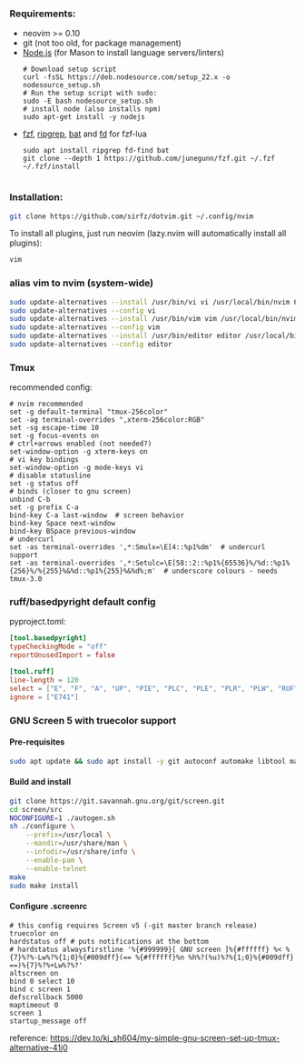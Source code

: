 ### Requirements:

* neovim >= 0.10
* git (not too old, for package management)
* [Node.js](https://github.com/nodesource/distributions#debian-and-ubuntu-based-distributions) (for Mason to install language servers/linters)
    ```
    # Download setup script
    curl -fsSL https://deb.nodesource.com/setup_22.x -o nodesource_setup.sh
    # Run the setup script with sudo:
    sudo -E bash nodesource_setup.sh
    # install node (also installs npm)
    sudo apt-get install -y nodejs
* [fzf](https://github.com/junegunn/fzf), [ripgrep](https://github.com/BurntSushi/ripgrep), [bat](https://github.com/sharkdp/bat) and [fd](https://github.com/sharkdp/fd) for fzf-lua
    ```
    sudo apt install ripgrep fd-find bat
    git clone --depth 1 https://github.com/junegunn/fzf.git ~/.fzf
    ~/.fzf/install
    ```
    ```
    
### Installation:

```sh
git clone https://github.com/sirfz/dotvim.git ~/.config/nvim
```

To install all plugins, just run neovim (lazy.nvim will automatically install all plugins):

```sh
vim
```

### alias vim to nvim (system-wide)

```bash
sudo update-alternatives --install /usr/bin/vi vi /usr/local/bin/nvim 60
sudo update-alternatives --config vi
sudo update-alternatives --install /usr/bin/vim vim /usr/local/bin/nvim 60
sudo update-alternatives --config vim
sudo update-alternatives --install /usr/bin/editor editor /usr/local/bin/nvim 60
sudo update-alternatives --config editor
```

### Tmux

recommended config:

```
# nvim recommended
set -g default-terminal "tmux-256color"
set -ag terminal-overrides ",xterm-256color:RGB"
set -sg escape-time 10
set -g focus-events on
# ctrl+arrows enabled (not needed?)
set-window-option -g xterm-keys on
# vi key bindings
set-window-option -g mode-keys vi
# disable statusline
set -g status off
# binds (closer to gnu screen)
unbind C-b
set -g prefix C-a
bind-key C-a last-window  # screen behavior
bind-key Space next-window
bind-key BSpace previous-window
# undercurl
set -as terminal-overrides ',*:Smulx=\E[4::%p1%dm'  # undercurl support
set -as terminal-overrides ',*:Setulc=\E[58::2::%p1%{65536}%/%d::%p1%{256}%/%{255}%&%d::%p1%{255}%&%d%;m'  # underscore colours - needs tmux-3.0
```

### ruff/basedpyright default config

pyproject.toml:

```toml
[tool.basedpyright]
typeCheckingMode = "off"
reportUnusedImport = false

[tool.ruff]
line-length = 120
select = ["E", "F", "A", "UP", "PIE", "PLC", "PLE", "PLR", "PLW", "RUF"]
ignore = ["E741"]
```

### GNU Screen 5 with truecolor support

#### Pre-requisites

```bash
sudo apt update && sudo apt install -y git autoconf automake libtool make gcc libncurses5-dev libpam0g-dev libssl-dev
```

#### Build and install

```bash
git clone https://git.savannah.gnu.org/git/screen.git
cd screen/src
NOCONFIGURE=1 ./autogen.sh
sh ./configure \
    --prefix=/usr/local \
    --mandir=/usr/share/man \
    --infodir=/usr/share/info \
    --enable-pam \
    --enable-telnet
make
sudo make install
```

#### Configure .screenrc

```
# this config requires Screen v5 (-git master branch release)
truecolor on
hardstatus off # puts notifications at the bottom
# hardstatus alwaysfirstline '%{#999999}[ GNU screen ]%{#ffffff} %< %{7}%?%-Lw%?%{1;0}%{#009dff}(== %{#ffffff}%n %h%?(%u)%?%{1;0}%{#009dff} ==)%{7}%?%+Lw%?%?'
altscreen on
bind 0 select 10
bind c screen 1
defscrollback 5000
maptimeout 0
screen 1
startup_message off
```

reference: https://dev.to/kj_sh604/my-simple-gnu-screen-set-up-tmux-alternative-41j0
